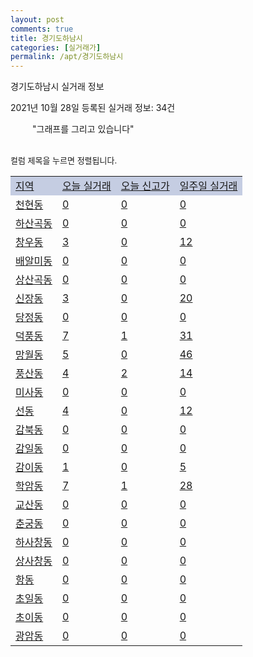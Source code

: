 ```yaml
---
layout: post
comments: true
title: 경기도하남시
categories: [실거래가]
permalink: /apt/경기도하남시
---
```


경기도하남시 실거래 정보

2021년 10월 28일 등록된 실거래 정보: 34건

<!--<script async src="https://pagead2.googlesyndication.com/pagead/js/adsbygoogle.js?client=ca-pub-3485438051770037"
 crossorigin="anonymous"></script>-->

<script type="text/javascript">
  google.charts.load('current', {'packages':['corechart']});
  google.charts.setOnLoadCallback(drawChart);

  function drawChart() {
    var data = google.visualization.arrayToDataTable([['거래일', '매매', '전월세', '전매'], ['21-01', 379, 989, 0], ['21-02', 185, 762, 0], ['21-03', 194, 752, 0], ['21-04', 134, 463, 1], ['21-05', 271, 501, 2], ['21-06', 154, 621, 11], ['21-07', 265, 633, 46], ['21-08', 289, 615, 19], ['21-09', 191, 468, 8], ['21-10', 63, 353, 1]]);

    var options = {
      title: '최근 1년간 유형별 거래량 추이',
      legend: { position: 'bottom' }
    };

    setTimeout(function() {
        var chart = new google.visualization.LineChart(document.getElementById('columnchart_material'));
        chart.draw(data, (options));
        document.getElementById('loading').style.display = 'none';
        var dayLabel = (new Date()).getDay();
        if (dayLabel < 2) {
            sorttable.innerSortFunction.apply(document.getElementById('week'), []);
            sorttable.innerSortFunction.apply(document.getElementById('week'), []);        
        }
        else {
            sorttable.innerSortFunction.apply(document.getElementById('today'), []);
            sorttable.innerSortFunction.apply(document.getElementById('today'), []);
        }
    }, 200);

  }
</script>

<div id="loading" style="z-index:20; display: block; margin-left: 35px">"그래프를 그리고 있습니다"</div>
<div id="columnchart_material" style="width: 95%; margin-left: -35px; display: block"></div>
<!--<div style="width: 95%; margin-left: -35px; display: block">
      <script async src="https://pagead2.googlesyndication.com/pagead/js/adsbygoogle.js?client=ca-pub-3485438051770037"
          crossorigin="anonymous"></script>
      <ins class="adsbygoogle"
          style="display:block"
          data-ad-format="fluid"
          data-ad-layout-key="-fb+5w+4e-db+86"
          data-ad-client="ca-pub-3485438051770037"
          data-ad-slot="1827090281"></ins>
      <script>
          (adsbygoogle = window.adsbygoogle || []).push({});
      </script>
</div>-->
<br>

<font size='small' style='font-size: small;'>컬럼 제목을 누르면 정렬됩니다.</font>
<table class="sortable">
  <tr style='background-color: rgba(114, 132, 186,0.4);'>
    <td id="region"><a href="#">지역</a></td>
    <td id="today"><a href="#">오늘 실거래</a></td>
    <td id="today_new"><a href="#">오늘 신고가</a></td>
    <td id="week"><a href="#">일주일 실거래</a></td>
  </tr>

  
  <tr class="item">
    <td><a href="경기도하남시천현동">천현동</a></td>
    <td><a href="경기도하남시천현동">0</a></td>
    <td><a href="경기도하남시천현동">0</a></td>
    <td><a href="경기도하남시천현동">0</a></td>
  </tr>
    

  <tr class="item">
    <td><a href="경기도하남시하산곡동">하산곡동</a></td>
    <td><a href="경기도하남시하산곡동">0</a></td>
    <td><a href="경기도하남시하산곡동">0</a></td>
    <td><a href="경기도하남시하산곡동">0</a></td>
  </tr>
    

  <tr class="item">
    <td><a href="경기도하남시창우동">창우동</a></td>
    <td><a href="경기도하남시창우동">3</a></td>
    <td><a href="경기도하남시창우동">0</a></td>
    <td><a href="경기도하남시창우동">12</a></td>
  </tr>
    

  <tr class="item">
    <td><a href="경기도하남시배알미동">배알미동</a></td>
    <td><a href="경기도하남시배알미동">0</a></td>
    <td><a href="경기도하남시배알미동">0</a></td>
    <td><a href="경기도하남시배알미동">0</a></td>
  </tr>
    

  <tr class="item">
    <td><a href="경기도하남시상산곡동">상산곡동</a></td>
    <td><a href="경기도하남시상산곡동">0</a></td>
    <td><a href="경기도하남시상산곡동">0</a></td>
    <td><a href="경기도하남시상산곡동">0</a></td>
  </tr>
    

  <tr class="item">
    <td><a href="경기도하남시신장동">신장동</a></td>
    <td><a href="경기도하남시신장동">3</a></td>
    <td><a href="경기도하남시신장동">0</a></td>
    <td><a href="경기도하남시신장동">20</a></td>
  </tr>
    

  <tr class="item">
    <td><a href="경기도하남시당정동">당정동</a></td>
    <td><a href="경기도하남시당정동">0</a></td>
    <td><a href="경기도하남시당정동">0</a></td>
    <td><a href="경기도하남시당정동">0</a></td>
  </tr>
    

  <tr class="item">
    <td><a href="경기도하남시덕풍동">덕풍동</a></td>
    <td><a href="경기도하남시덕풍동">7</a></td>
    <td><a href="경기도하남시덕풍동">1</a></td>
    <td><a href="경기도하남시덕풍동">31</a></td>
  </tr>
    

  <tr class="item">
    <td><a href="경기도하남시망월동">망월동</a></td>
    <td><a href="경기도하남시망월동">5</a></td>
    <td><a href="경기도하남시망월동">0</a></td>
    <td><a href="경기도하남시망월동">46</a></td>
  </tr>
    

  <tr class="item">
    <td><a href="경기도하남시풍산동">풍산동</a></td>
    <td><a href="경기도하남시풍산동">4</a></td>
    <td><a href="경기도하남시풍산동">2</a></td>
    <td><a href="경기도하남시풍산동">14</a></td>
  </tr>
    

  <tr class="item">
    <td><a href="경기도하남시미사동">미사동</a></td>
    <td><a href="경기도하남시미사동">0</a></td>
    <td><a href="경기도하남시미사동">0</a></td>
    <td><a href="경기도하남시미사동">0</a></td>
  </tr>
    

  <tr class="item">
    <td><a href="경기도하남시선동">선동</a></td>
    <td><a href="경기도하남시선동">4</a></td>
    <td><a href="경기도하남시선동">0</a></td>
    <td><a href="경기도하남시선동">12</a></td>
  </tr>
    

  <tr class="item">
    <td><a href="경기도하남시감북동">감북동</a></td>
    <td><a href="경기도하남시감북동">0</a></td>
    <td><a href="경기도하남시감북동">0</a></td>
    <td><a href="경기도하남시감북동">0</a></td>
  </tr>
    

  <tr class="item">
    <td><a href="경기도하남시감일동">감일동</a></td>
    <td><a href="경기도하남시감일동">0</a></td>
    <td><a href="경기도하남시감일동">0</a></td>
    <td><a href="경기도하남시감일동">0</a></td>
  </tr>
    

  <tr class="item">
    <td><a href="경기도하남시감이동">감이동</a></td>
    <td><a href="경기도하남시감이동">1</a></td>
    <td><a href="경기도하남시감이동">0</a></td>
    <td><a href="경기도하남시감이동">5</a></td>
  </tr>
    

  <tr class="item">
    <td><a href="경기도하남시학암동">학암동</a></td>
    <td><a href="경기도하남시학암동">7</a></td>
    <td><a href="경기도하남시학암동">1</a></td>
    <td><a href="경기도하남시학암동">28</a></td>
  </tr>
    

  <tr class="item">
    <td><a href="경기도하남시교산동">교산동</a></td>
    <td><a href="경기도하남시교산동">0</a></td>
    <td><a href="경기도하남시교산동">0</a></td>
    <td><a href="경기도하남시교산동">0</a></td>
  </tr>
    

  <tr class="item">
    <td><a href="경기도하남시춘궁동">춘궁동</a></td>
    <td><a href="경기도하남시춘궁동">0</a></td>
    <td><a href="경기도하남시춘궁동">0</a></td>
    <td><a href="경기도하남시춘궁동">0</a></td>
  </tr>
    

  <tr class="item">
    <td><a href="경기도하남시하사창동">하사창동</a></td>
    <td><a href="경기도하남시하사창동">0</a></td>
    <td><a href="경기도하남시하사창동">0</a></td>
    <td><a href="경기도하남시하사창동">0</a></td>
  </tr>
    

  <tr class="item">
    <td><a href="경기도하남시상사창동">상사창동</a></td>
    <td><a href="경기도하남시상사창동">0</a></td>
    <td><a href="경기도하남시상사창동">0</a></td>
    <td><a href="경기도하남시상사창동">0</a></td>
  </tr>
    

  <tr class="item">
    <td><a href="경기도하남시항동">항동</a></td>
    <td><a href="경기도하남시항동">0</a></td>
    <td><a href="경기도하남시항동">0</a></td>
    <td><a href="경기도하남시항동">0</a></td>
  </tr>
    

  <tr class="item">
    <td><a href="경기도하남시초일동">초일동</a></td>
    <td><a href="경기도하남시초일동">0</a></td>
    <td><a href="경기도하남시초일동">0</a></td>
    <td><a href="경기도하남시초일동">0</a></td>
  </tr>
    

  <tr class="item">
    <td><a href="경기도하남시초이동">초이동</a></td>
    <td><a href="경기도하남시초이동">0</a></td>
    <td><a href="경기도하남시초이동">0</a></td>
    <td><a href="경기도하남시초이동">0</a></td>
  </tr>
    

  <tr class="item">
    <td><a href="경기도하남시광암동">광암동</a></td>
    <td><a href="경기도하남시광암동">0</a></td>
    <td><a href="경기도하남시광암동">0</a></td>
    <td><a href="경기도하남시광암동">0</a></td>
  </tr>
    


</table>


    